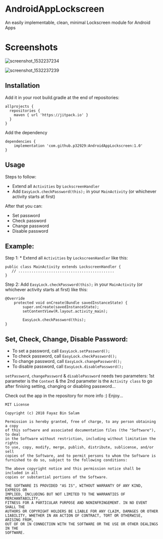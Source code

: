 # AndroidAppLockscreen
An easily implementable, clean, minimal Lockscreen module for Android Apps

# Screenshots
![screenshot_1532237234](https://user-images.githubusercontent.com/6418354/43042536-7e991234-8da2-11e8-8d17-f15c963a6ad2.png)

![screenshot_1532237239](https://user-images.githubusercontent.com/6418354/43042543-a5326274-8da2-11e8-8a96-31e84eef0c98.png)


## Installation
Add it in your root build.gradle at the end of repositories:

```
allprojects {
  repositories {
    maven { url 'https://jitpack.io' }
  }
}
```

Add the dependency

```
dependencies {
    implementation 'com.github.p32929:AndroidAppLockscreen:1.0'
}
```

## Usage
Steps to follow:
* Extend all ``Activities`` by ``LockscreenHandler``
* Add ```EasyLock.checkPassword(this);``` in your ```MainActivity``` (or whichever activity starts at first)

After that you can:
* Set password
* Check password
* Change password
* Disable password

## Example:
Step 1: * Extend all ``Activities`` by ``LockscreenHandler`` like this:

```
public class MainActivity extends LockscreenHandler {
   // ............................................
}
```

Step 2: Add ```EasyLock.checkPassword(this);``` in your ```MainActivity``` (or whichever activity starts at first) like this:

```
@Override
    protected void onCreate(Bundle savedInstanceState) {
        super.onCreate(savedInstanceState);
        setContentView(R.layout.activity_main);

        EasyLock.checkPassword(this);
}
```

## Set, Check, Change, Disable Password:
* To set a password, call ```EasyLock.setPassword();```
* To check password, call ```EasyLock.checkPassword();```
* To change password, call ```EasyLock.changePassword();```
* To disable password, call ```EasyLock.disablePassword();```

```setPassword```, ```changePassword``` & ```disablePassword``` needs two parameters:
1st parameter is the ```Context``` & the
2nd parameter is the ```Activity class``` to go after finising setting, changing or disabling password...

Check out the app in the repository for more info :)
Enjoy...

```
MIT License

Copyright (c) 2018 Fayaz Bin Salam

Permission is hereby granted, free of charge, to any person obtaining a copy
of this software and associated documentation files (the "Software"), to deal
in the Software without restriction, including without limitation the rights
to use, copy, modify, merge, publish, distribute, sublicense, and/or sell
copies of the Software, and to permit persons to whom the Software is
furnished to do so, subject to the following conditions:

The above copyright notice and this permission notice shall be included in all
copies or substantial portions of the Software.

THE SOFTWARE IS PROVIDED "AS IS", WITHOUT WARRANTY OF ANY KIND, EXPRESS OR
IMPLIED, INCLUDING BUT NOT LIMITED TO THE WARRANTIES OF MERCHANTABILITY,
FITNESS FOR A PARTICULAR PURPOSE AND NONINFRINGEMENT. IN NO EVENT SHALL THE
AUTHORS OR COPYRIGHT HOLDERS BE LIABLE FOR ANY CLAIM, DAMAGES OR OTHER
LIABILITY, WHETHER IN AN ACTION OF CONTRACT, TORT OR OTHERWISE, ARISING FROM,
OUT OF OR IN CONNECTION WITH THE SOFTWARE OR THE USE OR OTHER DEALINGS IN THE
SOFTWARE.
```
